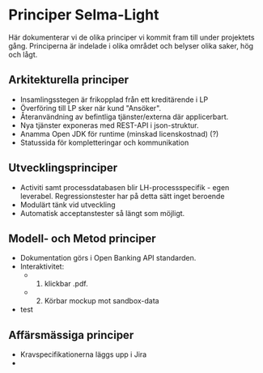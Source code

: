 # Principer Selma-Light
Här dokumenterar vi de olika principer vi kommit fram till under projektets gång. Principerna är indelade i olika området och belyser olika saker, hög och lågt.

## Arkitekturella principer
- Insamlingsstegen är frikopplad från ett kreditärende i LP
- Överföring till LP sker när kund "Ansöker".
- Återanvändning av befintliga tjänster/externa där applicerbart.
- Nya tjänster exponeras med REST-API i json-struktur.
- Anamma Open JDK för runtime (minskad licenskostnad) (?)
- Statussida för kompletteringar och kommunikation

## Utvecklingsprinciper
- Activiti samt processdatabasen blir LH-processspecifik - egen leverabel. Regressionstester har på detta sätt inget beroende
- Modulärt tänk vid utveckling
- Automatisk acceptanstester så längt som möjligt.
## Modell- och Metod principer
- Dokumentation görs i Open Banking API standarden.
- Interaktivitet:
    - 1. klickbar .pdf.
    - 2. Körbar mockup mot sandbox-data
- test
## Affärsmässiga principer
- Kravspecifikationerna läggs upp i Jira 
- 


